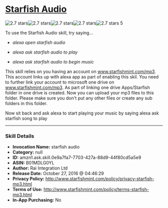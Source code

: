 # [Starfish Audio](http://alexa.amazon.com/#skills/amzn1.ask.skill.0e9a7fa7-7703-427a-88d9-44f80cd5a5e9)
![2.7 stars](../../images/ic_star_black_18dp_1x.png)![2.7 stars](../../images/ic_star_black_18dp_1x.png)![2.7 stars](../../images/ic_star_half_black_18dp_1x.png)![2.7 stars](../../images/ic_star_border_black_18dp_1x.png)![2.7 stars](../../images/ic_star_border_black_18dp_1x.png) 5

To use the Starfish Audio skill, try saying...

* *alexa open starfish audio*

* *alexa ask starfish audio to play*

* *alexa ask starfish audio to begin music*

This skill relies on you having an account on www.starfishmint.com/mp3. This account links up with alexa app as part of enabling this skil. You need to further link your account to microsoft one drive on www.starfishmint.com/mp3. As part of linking one drive Apps/Starfish folder in one drive is created. Now you can upload your mp3 files to this folder. Please make sure you don't put any other files or create any sub folders in this folder.

Now sit back and ask alexa to start playing your music by saying alexa ask starfish song to play

***

### Skill Details

* **Invocation Name:** starfish audio
* **Category:** null
* **ID:** amzn1.ask.skill.0e9a7fa7-7703-427a-88d9-44f80cd5a5e9
* **ASIN:** B01MDLG0YL
* **Author:** Rai Integration Ltd
* **Release Date:** October 27, 2016 @ 04:46:29
* **Privacy Policy:** http://www.starfishmint.com/policy/privacy-starfish-mp3.html
* **Terms of Use:** http://www.starfishmint.com/policy/terms-starfish-mp3.html
* **In-App Purchasing:** No
